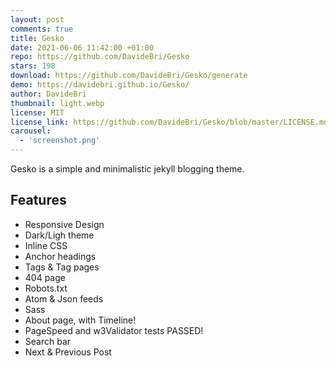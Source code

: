 ```yaml
---
layout: post
comments: true
title: Gesko
date: 2021-06-06 11:42:00 +01:00
repo: https://github.com/DavideBri/Gesko
stars: 198
download: https://github.com/DavideBri/Gesko/generate
demo: https://davidebri.github.io/Gesko/
author: DavideBri
thumbnail: light.webp
license: MIT
license_link: https://github.com/DavideBri/Gesko/blob/master/LICENSE.md
carousel:
  - 'screenshot.png'
---
```


Gesko is a simple and minimalistic jekyll blogging theme.

## Features

* Responsive Design
* Dark/Ligh theme
* Inline CSS
* Anchor headings
* Tags & Tag pages
* 404 page
* Robots.txt
* Atom & Json feeds
* Sass
* About page, with Timeline!
* PageSpeed and w3Validator tests PASSED!
* Search bar
* Next & Previous Post
